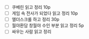 - [ ] 쿠베린 읽고 정리 10p
- [ ] 게임 속 전사가 되었다 읽고 정리 10p
- [ ] 엘더스크롤 하고 정리 30p
- [ ] 월야환담 창월야 수인 부분 읽고 정리 5p
- [ ] 싸우는 사람 읽고 정리 